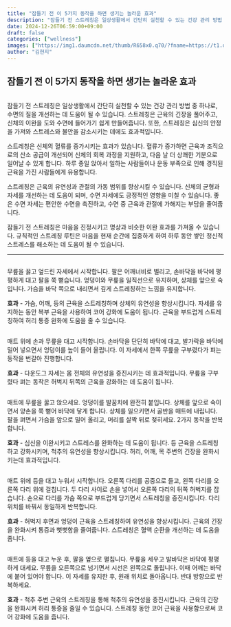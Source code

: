 ```yaml
---
title: "잠들기 전 이 5가지 동작을 하면 생기는 놀라운 효과"
description: "잠들기 전 스트레칭은 일상생활에서 간단히 실천할 수 있는 건강 관리 방법 중 하나로, 수면의 질을 개선하는 데 도움이 될 수 있습니다. 스트레칭은 근육의 긴장을 풀어주고, 신체의 이완을 도와 수면에 들어가기 쉽게 만들어줍니다. 또한, 스트레칭은 심신의 안정을 가져와 스"
date: 2024-12-26T06:59:00+09:00
draft: false
categories: ["wellness"]
images: ["https://img1.daumcdn.net/thumb/R658x0.q70/?fname=https://t1.daumcdn.net/news/202404/05/tenbody/20240405172745357rnzk.jpg", "https://t1.daumcdn.net/news/202404/05/tenbody/20240405172745754uiuf.gif", "https://t1.daumcdn.net/news/202404/05/tenbody/20240405172746413dzrc.gif", "https://t1.daumcdn.net/news/202404/05/tenbody/20240405172746972cims.gif", "https://t1.daumcdn.net/news/202404/05/tenbody/20240405172747543odhu.gif"]
author: "김현지"
---
```


<h2 >잠들기 전 이 5가지 동작을 하면 생기는 놀라운 효과</h2> <figure ><img src="https://img1.daumcdn.net/thumb/R658x0.q70/?fname=https://t1.daumcdn.net/news/202404/05/tenbody/20240405172745357rnzk.jpg" alt=""/></figure> <p>잠들기 전 스트레칭은 일상생활에서 간단히 실천할 수 있는 건강 관리 방법 중 하나로, 수면의 질을 개선하는 데 도움이 될 수 있습니다. 스트레칭은 근육의 긴장을 풀어주고, 신체의 이완을 도와 수면에 들어가기 쉽게 만들어줍니다. 또한, 스트레칭은 심신의 안정을 가져와 스트레스와 불안을 감소시키는 데에도 효과적입니다.</p> <p>스트레칭은 신체의 혈류를 증가시키는 효과가 있습니다. 혈류가 증가하면 근육과 조직으로의 산소 공급이 개선되어 신체의 회복 과정을 지원하고, 다음 날 더 상쾌한 기분으로 일어날 수 있게 합니다. 하루 종일 앉아서 일하는 사람들이나 운동 부족으로 인해 경직된 근육을 가진 사람들에게 유용합니다.</p> <p>스트레칭은 근육의 유연성과 관절의 가동 범위를 향상시킬 수 있습니다. 신체의 균형과 자세를 개선하는 데 도움이 되며, 수면 자세에도 긍정적인 영향을 미칠 수 있습니다. 좋은 수면 자세는 편안한 수면을 촉진하고, 수면 중 근육과 관절에 가해지는 부담을 줄여줍니다.</p> <p>잠들기 전 스트레칭은 마음을 진정시키고 명상과 비슷한 이완 효과를 가져올 수 있습니다. 규칙적인 스트레칭 루틴은 마음을 현재 순간에 집중하게 하여 하루 동안 쌓인 정신적 스트레스를 해소하는 데 도움이 될 수 있습니다.</p> <hr /> <figure ><img src="https://t1.daumcdn.net/news/202404/05/tenbody/20240405172745754uiuf.gif" alt=""/></figure> <p>무릎을 꿇고 엎드린 자세에서 시작합니다. 팔은 어깨너비로 벌리고, 손바닥을 바닥에 평평하게 대고 팔을 쭉 뻗습니다. 엉덩이와 무릎을 일직선으로 유지하며, 상체를 앞으로 숙입니다. 가슴을 바닥 쪽으로 내리면서 깊게 스트레칭하는 느낌을 유지합니다.</p> <p><strong>효과</strong> - 가슴, 어깨, 등의 근육을 스트레칭하며 상체의 유연성을 향상시킵니다. 자세를 유지하는 동안 복부 근육을 사용하여 코어 강화에 도움이 됩니다. 근육을 부드럽게 스트레칭하여 허리 통증 완화에 도움을 줄 수 있습니다.</p> <figure ><img src="https://t1.daumcdn.net/news/202404/05/tenbody/20240405172746413dzrc.gif" alt=""/></figure> <p>매트 위에 손과 무릎을 대고 시작합니다. 손바닥을 단단히 바닥에 대고, 발가락을 바닥에 밀어 넣으면서 엉덩이를 높이 들어 올립니다. 이 자세에서 한쪽 무릎을 구부렸다가 펴는 동작을 번갈아 진행합니다.</p> <p><strong>효과</strong> - 다운도그 자세는 몸 전체의 유연성을 증진시키는 데 효과적입니다. 무릎을 구부렸다 펴는 동작은 허벅지 뒤쪽의 근육을 강화하는 데 도움이 됩니다.</p> <figure ><img src="https://t1.daumcdn.net/news/202404/05/tenbody/20240405172746972cims.gif" alt=""/></figure> <p>매트에 무릎을 꿇고 앉으세요. 엉덩이를 발꿈치에 완전히 붙입니다. 상체를 앞으로 숙이면서 양손을 쭉 뻗어 바닥에 닿게 합니다. 상체를 일으키면서 골반을 매트에 내립니다. 팔을 펴면서 가슴을 앞으로 밀어 올리고, 머리를 살짝 뒤로 젖히세요. 2가지 동작을 반복합니다.</p> <p><strong>효과</strong> - 심신을 이완시키고 스트레스를 완화하는 데 도움이 됩니다. 등 근육을 스트레칭하고 강화시키며, 척추의 유연성을 향상시킵니다. 허리, 어깨, 목 주변의 긴장을 완화시키는데 효과적입니다.</p> <figure ><img src="https://t1.daumcdn.net/news/202404/05/tenbody/20240405172747543odhu.gif" alt=""/></figure> <p>매트 위에 등을 대고 누워서 시작합니다. 오른쪽 다리를 공중으로 들고, 왼쪽 다리를 오른쪽 다리 위에 걸칩니다. 두 다리 사이로 손을 넣어서 오른쪽 다리의 뒤쪽 허벅지를 잡습니다. 손으로 다리를 가슴 쪽으로 부드럽게 당기면서 스트레칭을 증진시킵니다. 다리 위치를 바꿔서 동일하게 반복합니다.</p> <p><strong>효과</strong> - 허벅지 후면과 엉덩이 근육을 스트레칭하여 유연성을 향상시킵니다. 근육의 긴장을 완화시켜 통증과 뻣뻣함을 줄여줍니다. 스트레칭은 혈액 순환을 개선하는 데 도움을 줍니다.</p> <figure ><img src="https://t1.daumcdn.net/news/202404/05/tenbody/20240405172748297pyde.gif" alt=""/></figure> <p>매트에 등을 대고 누운 후, 팔을 옆으로 펼칩니다. 무릎을 세우고 발바닥은 바닥에 평평하게 대세요. 무릎을 오른쪽으로 넘기면서 시선은 왼쪽으로 돌립니다. 이때 어깨는 바닥에 붙어 있어야 합니다. 이 자세를 유지한 후, 원래 위치로 돌아옵니다. 반대 방향으로 반복하세요.</p> <p><strong>효과</strong> - 척추 주변 근육의 스트레칭을 통해 척추의 유연성을 증진시킵니다. 근육의 긴장을 완화시켜 허리 통증을 줄일 수 있습니다. 스트레칭 동안 코어 근육을 사용함으로써 코어 강화에 도움을 줍니다.</p>